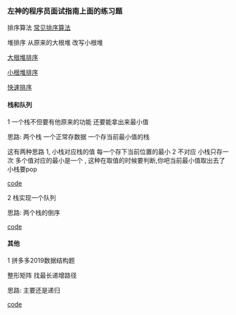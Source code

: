 ### 左神的程序员面试指南上面的练习题

<p> 排序算法
<a href="https://github.com/mood321/JavaDemo/blob/master/src/main/java/Conllection/SelectSort.java">常见排序算法</a>
<p> 堆排序  从原来的大根堆 改写小根堆
<p><a href="https://github.com/mood321/JavaDemo/blob/master/src/main/java/algorithm/basic/Code_03_HeapSort.java">大根堆排序</a>
<p><a href="https://github.com/mood321/JavaDemo/blob/master/src/main/java/algorithm/basic/Code_03_MinHeapSort.java">小根堆排序</a>
 
 <p><a href="https://github.com/mood321/JavaDemo/blob/master/src/main/java/algorithm/basic/Code_04_QuickSort.java"> 快速排序</a>

#### 栈和队列
<p>1 一个栈不但要有他原来的功能 还要能拿出来最小值
 <p>思路: 两个栈 一个正常存数据 一个存当前最小值的栈
 <p> 这有两种思路 1, 小栈对应栈的值 每一个存下当前位置的最小 2 不对应 小栈只存一次  多个值对应的最小是一个 , 这种在取值的时候要判断,你吧当前最小值取出去了 小栈要pop
 <p><a href="https://github.com/mood321/JavaDemo/blob/master/src/main/java/algorithm/Interview/practice01/P_1_0_GetMinStack.java"> code</a>
 
<p>2 栈实现一个队列
<p>思路: 两个栈的倒序 
 <p><a href="https://github.com/mood321/JavaDemo/blob/master/src/main/java/algorithm/Interview/practice01/P_1_1_StackQueue.java"> code</a>

 
 
 
#### 其他
 <p> 1 拼多多2019数据结构题
 <p> 整形矩阵 找最长递增路径
 <p> 思路: 主要还是递归
 <p><a href="https://github.com/mood321/JavaDemo/blob/master/src/main/java/algorithm/Interview/practice01/P_0_0_MostLang.java"> code</a>
  
